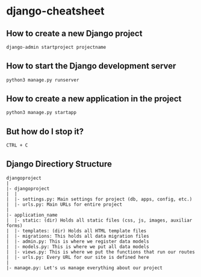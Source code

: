 # django-cheatsheet

## How to create a new Django project
```bash
django-admin startproject projectname
```

## How to start the Django development server
```bash
python3 manage.py runserver
```

## How to create a new application in the project
```bash
python3 manage.py startapp
```
## But how do I stop it?
```bash
CTRL + C
```

## Django Directiory Structure
```
djangoproject
|
|- djangoproject
|  |
|  |- settings.py: Main settings for project (db, apps, config, etc.)
|  |- urls.py: Main URLs for entire project
|
|- application_name
|  |- static: (dir) Holds all static files (css, js, images, auxiliar forms)
|  |- templates: (dir) Holds all HTML template files
|  |- migrations: This holds all data migration files
|  |- admin.py: This is where we register data models
|  |- models.py: This is where we put all data models
|  |- views.py: This is where we put the functions that run our routes
|  |- urls.py: Every URL for our site is defined here
|
|- manage.py: Let's us manage everything about our project
```

